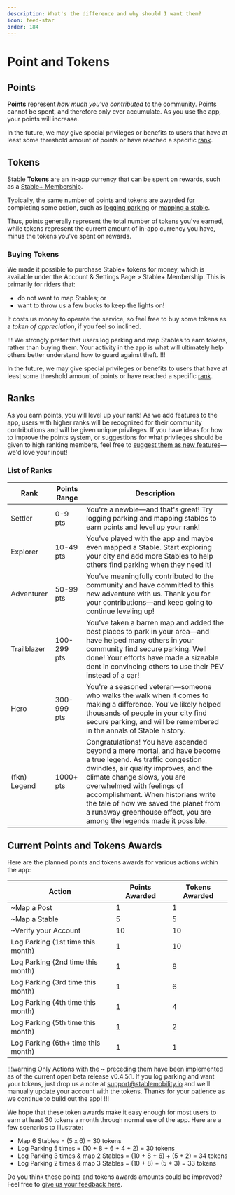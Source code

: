 ```yaml
---
description: What's the difference and why should I want them?
icon: feed-star
order: 184
---
```


# Point and Tokens

## Points 

**Points** represent *how much you've contributed* to the community. Points cannot be spent, and therefore only ever accumulate. As you use the app, your points will increase.

In the future, we may give special privileges or benefits to users that have at least some threshold amount of points or have reached a specific [rank](#ranks).

## Tokens

Stable **Tokens** are an in-app currency that can be spent on rewards, such as a [Stable+ Membership](../stable+-membership/what-is-stable+.md).

Typically, the same number of points and tokens are awarded for completing some action, such as [logging parking](../overview/logging-parking.md) or [mapping a stable](../overview/mapping-stables.md).

Thus, points generally represent the total number of tokens you've earned, while tokens represent the current amount of in-app currency you have, minus the tokens you've spent on rewards.

### Buying Tokens

We made it possible to purchase Stable+ tokens for money, which is available under the Account & Settings Page > Stable+ Membership. This is primarily for riders that: 

- do not want to map Stables; or
- want to throw us a few bucks to keep the lights on!

It costs us money to operate the service, so feel free to buy some tokens as a *token of appreciation*, if you feel so inclined.

!!!
We strongly prefer that users log parking and map Stables to earn tokens, rather than buying them. Your activity in the app is what will ultimately help others better understand how to guard against theft.
!!!

In the future, we may give special privileges or benefits to users that have at least some threshold amount of points or have reached a specific [rank](#ranks).


## Ranks

As you earn points, you will level up your rank! As we add features to the app, users with higher ranks will be recognized for their community contributions and will be given unique privileges. If you have ideas for how to improve the points system, or suggestions for what privileges should be given to high ranking members, feel free to [suggest them as new features](../user-feedback/suggest-new-features.md)—we'd love your input!

### List of Ranks

Rank         | Points Range | Description
------------ | ------------ | -----------
Settler      | 0-9 pts      | You're a newbie—and that's great! Try logging parking and mapping stables to earn points and level up your rank!
Explorer     | 10-49 pts    | You've played with the app and maybe even mapped a Stable. Start exploring your city and add more Stables to help others find parking when they need it!
Adventurer   | 50-99 pts    | You've meaningfully contributed to the community and have committed to this new adventure with us. Thank you for your contributions—and keep going to continue leveling up!
Trailblazer  | 100-299 pts  | You've taken a barren map and added the best places to park in your area—and have helped many others in your community find secure parking. Well done! Your efforts have made a sizeable dent in convincing others to use their PEV instead of a car!
Hero         | 300-999 pts  | You're a seasoned veteran—someone who walks the walk when it comes to making a difference. You've likely helped thousands of people in your city find secure parking, and will be remembered in the annals of Stable history.
(fkn) Legend | 1000+ pts    | Congratulations! You have ascended beyond a mere mortal, and have become a true legend. As traffic congestion dwindles, air quality improves, and the climate change slows, you are overwhelmed with feelings of accomplishment. When historians write the tale of how we saved the planet from a runaway greenhouse effect, you are among the legends made it possible.

## Current Points and Tokens Awards

Here are the planned points and tokens awards for various actions within the app:

Action | Points Awarded | Tokens Awarded
------ | -------------- | --------------
~Map a Post | 1 | 1
~Map a Stable | 5 | 5
~Verify your Account | 10 | 10
Log Parking (1st time this month)| 1 | 10
Log Parking (2nd time this month)| 1 | 8
Log Parking (3rd time this month)| 1 | 6
Log Parking (4th time this month)| 1 | 4
Log Parking (5th time this month)| 1 | 2
Log Parking (6th+ time this month)| 1 | 1

!!!warning
Only Actions with the **~** preceding them have been implemented as of the current open beta release v0.4.5.1. If you log parking and want your tokens, just drop us a note at support@stablemobility.io and we'll manually update your account with the tokens. Thanks for your patience as we continue to build out the app!
!!!

We hope that these token awards make it easy enough for most users to earn at least 30 tokens a month through normal use of the app. Here are a few scenarios to illustrate:

- Map 6 Stables = (5 x 6) = 30 tokens
- Log Parking 5 times = (10 + 8 + 6 + 4 + 2) = 30 tokens
- Log Parking 3 times & map 2 Stables = (10 + 8 + 6) + (5 * 2) = 34 tokens
- Log Parking 2 times & map 3 Stables = (10 + 8) + (5 * 3) = 33 tokens

Do you think these points and tokens awards amounts could be improved? Feel free to [give us your feedback here](https://stable.hellonext.co/b/general-feedback).
